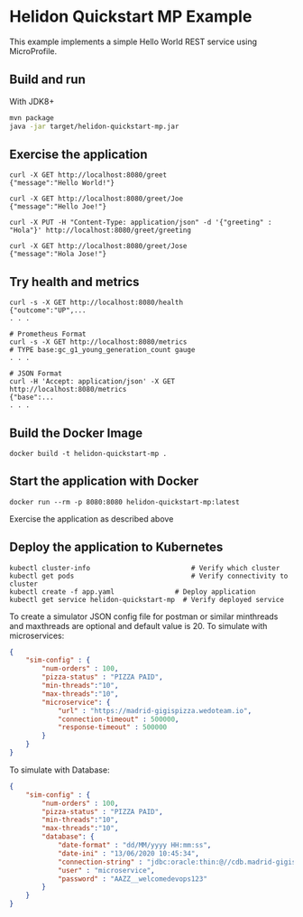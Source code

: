 # Helidon Quickstart MP Example

This example implements a simple Hello World REST service using MicroProfile.

## Build and run

With JDK8+
```bash
mvn package
java -jar target/helidon-quickstart-mp.jar
```

## Exercise the application

```
curl -X GET http://localhost:8080/greet
{"message":"Hello World!"}

curl -X GET http://localhost:8080/greet/Joe
{"message":"Hello Joe!"}

curl -X PUT -H "Content-Type: application/json" -d '{"greeting" : "Hola"}' http://localhost:8080/greet/greeting

curl -X GET http://localhost:8080/greet/Jose
{"message":"Hola Jose!"}
```

## Try health and metrics

```
curl -s -X GET http://localhost:8080/health
{"outcome":"UP",...
. . .

# Prometheus Format
curl -s -X GET http://localhost:8080/metrics
# TYPE base:gc_g1_young_generation_count gauge
. . .

# JSON Format
curl -H 'Accept: application/json' -X GET http://localhost:8080/metrics
{"base":...
. . .

```

## Build the Docker Image

```
docker build -t helidon-quickstart-mp .
```

## Start the application with Docker

```
docker run --rm -p 8080:8080 helidon-quickstart-mp:latest
```

Exercise the application as described above

## Deploy the application to Kubernetes

```
kubectl cluster-info                         # Verify which cluster
kubectl get pods                             # Verify connectivity to cluster
kubectl create -f app.yaml               # Deploy application
kubectl get service helidon-quickstart-mp  # Verify deployed service
```

To create a simulator JSON config file for postman or similar
minthreads and maxthreads are optional and default value is 20.
To simulate with microservices:
```json
{
    "sim-config" : {        
        "num-orders" : 100,  
        "pizza-status" : "PIZZA PAID",
        "min-threads":"10",
        "max-threads":"10",
        "microservice": {
            "url" : "https://madrid-gigispizza.wedoteam.io",
            "connection-timeout" : 500000,
            "response-timeout" : 500000
        }
    }
}
```
To simulate with Database:
```json
{
    "sim-config" : {        
        "num-orders" : 100,  
        "pizza-status" : "PIZZA PAID",
        "min-threads":"10",
        "max-threads":"10",
        "database": {
            "date-format" : "dd/MM/yyyy HH:mm:ss",
            "date-ini" : "13/06/2020 10:45:34",
            "connection-string" : "jdbc:oracle:thin:@//cdb.madrid-gigispizza.wedoteam.io:1521/dodbhp_pdb1.sub03010825490.devopsvcn.oraclevcn.com",
            "user" : "microservice",
            "password" : "AAZZ__welcomedevops123"
        }
    }
}
```